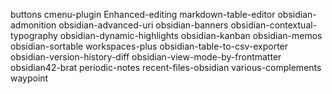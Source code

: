 buttons
cmenu-plugin
Enhanced-editing
markdown-table-editor
obsidian-admonition
obsidian-advanced-uri
obsidian-banners
obsidian-contextual-typography
obsidian-dynamic-highlights
obsidian-kanban
obsidian-memos
obsidian-sortable
workspaces-plus
obsidian-table-to-csv-exporter
obsidian-version-history-diff
obsidian-view-mode-by-frontmatter
obsidian42-brat
periodic-notes
recent-files-obsidian
various-complements
waypoint


